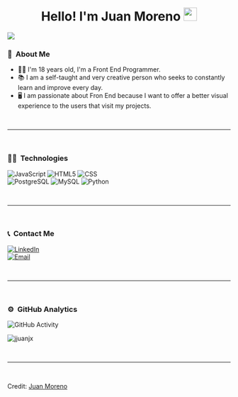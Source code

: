 <div align="center">
<h1>Hello! I'm Juan Moreno <img src="https://raw.githubusercontent.com/iampavangandhi/iampavangandhi/master/gifs/Hi.gif" width="30px"></h1>
</div>
<img src="https://i.imgur.com/dacYcew.png">


### 📄 &nbsp;About Me
- 👨‍💼 I'm 18 years old, I'm a Front End Programmer.
- 📚 I am a self-taught and very creative person who seeks to constantly learn and improve every day.
- 🖥️ I am passionate about Fron End because I want to offer a better visual experience to the users that visit my projects.

<br>

------

<br>

### 👨‍💻 &nbsp;Technologies
  ![JavaScript](https://img.shields.io/badge/-JavaScript-333333?style=flat&logo=javascript)
  ![HTML5](https://img.shields.io/badge/-HTML5-333333?style=flat&logo=HTML5)
  ![CSS](https://img.shields.io/badge/-CSS-333333?style=flat&logo=CSS3&logoColor=1572B6)
  <br/>
  ![PostgreSQL](https://img.shields.io/badge/-PostgreSQL-333333?style=flat&logo=postgresql)
  ![MySQL](https://img.shields.io/badge/-MySQL-333333?style=flat&logo=mysql)
  ![Python](https://img.shields.io/badge/-Python-333333?style=flat&logo=python)

<br>

------

<br>

### 📞 &nbsp;Contact Me 
<a href="https://www.linkedin.com/in/juanjmorenoo/"><img alt="LinkedIn" src="https://img.shields.io/badge/LinkedIn-Juan%20Moreno-blue?style=flat-square&logo=linkedin"></a>  
<a href="morenojuan0544@gmail.com"><img alt="Email" src="https://img.shields.io/badge/Gmail-morenojuan0544@gmail.com-blue?style=flat-square&logo=gmail"></a>  

<br>

------

<br>

### ⚙️ &nbsp;GitHub Analytics


![GitHub Activity](https://github-readme-stats.vercel.app/api?username=jjuanjx&show_icons=true)




<p align="left"> <img src="https://komarev.com/ghpvc/?username=jjuanjx&label=Profile%20views&color=0e75b6&style=flat" alt="jjuanjx" /> </p>


<br>

------

<br>

Credit: [Juan Moreno](https://github.com/jjuanjx)
